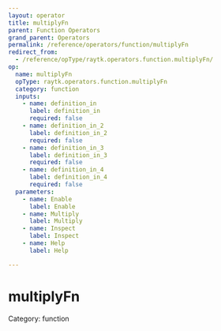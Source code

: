 ```yaml
---
layout: operator
title: multiplyFn
parent: Function Operators
grand_parent: Operators
permalink: /reference/operators/function/multiplyFn
redirect_from:
  - /reference/opType/raytk.operators.function.multiplyFn/
op:
  name: multiplyFn
  opType: raytk.operators.function.multiplyFn
  category: function
  inputs:
    - name: definition_in
      label: definition_in
      required: false
    - name: definition_in_2
      label: definition_in_2
      required: false
    - name: definition_in_3
      label: definition_in_3
      required: false
    - name: definition_in_4
      label: definition_in_4
      required: false
  parameters:
    - name: Enable
      label: Enable
    - name: Multiply
      label: Multiply
    - name: Inspect
      label: Inspect
    - name: Help
      label: Help

---
```


# multiplyFn

Category: function

